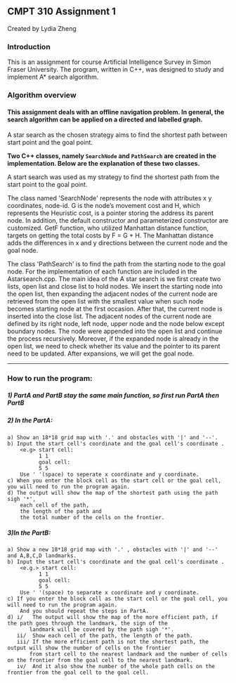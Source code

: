 ## CMPT 310 Assignment 1
Created by Lydia Zheng

### Introduction
This is an assignment for course Artificial Intelligence Survey in Simon Fraser University. The program, written in C++, was designed to study and implement A* search algorithm.

### Algorithm overview 
#### This assignment deals with an offline navigation problem. In general, the search algorithm can be applied on a directed and labelled graph.

A star search as the chosen strategy aims to find the shortest path between start point and the goal point. 

**Two C++ classes, namely `SearchNode` and `PathSearch` are created in the implementation. Below are the explanation of these two classes.**

A start search was used as my strategy to find the shortest path from the start point to the goal point. 

The class named 'SearchNode' represents the node with attributes x y coordinates, node-id. G is the node’s movement cost and H, which represents the Heuristic cost, is a pointer storing the address its parent node. In addition, the default constructor and parameterized constructor are customized. GetF function, who utilized Manhattan distance function, targets on getting the total costs by F = G + H. The Manhattan distance adds the differences in x and y directions between the current node and the goal node. 


The class 'PathSearch' is to find the path from the starting node to the goal node. For the implementation of each function are included in the Astarsearch.cpp. The main idea of the A star search is we first create two lists, open list and close list to hold nodes. We insert the starting node into the open list, then expanding the adjacent nodes of the current node are retrieved from the open list with the smallest value when such node becomes starting node at the first occasion. After that, the current node is inserted into the close list. The adjacent nodes of the current node are defined by its right node, left node, upper node and the node below except boundary nodes. The node were appended into the open list and continue the process recursively. Moreover, if the expanded node is already in the open list, we need to check whether its value and the pointer to its parent need to be updated. After expansions, we will get the goal node.



----------------------------------------------------------------------------------------------------------------
### How to run the program:
##### 1) PartA and PartB stay the same main function, so first run PartA then PartB

##### 2) In the PartA:
	a) Show an 18*18 grid map with '.' and obstacles with '|' and '--'.
	b) Input the start cell's coordinate and the goal cell's coordinate .
		<e.g> start cell:
			  1 1
			  goal cell:
			  5 5
		Use ' '(space) to seperate x coordinate and y coordinate.
	c) When you enter the block cell as the start cell or the goal cell, you will need to run the program again.
	d) The output will show the map of the shortest path using the path sigh '*',
		each cell of the path,
		the length of the path and
		the total number of the cells on the frontier.

##### 3)In the PartB:
	a) Show a new 18*18 grid map with '.' , obstacles with '|' and '--' and A,B,C,D landmarks.
	b) Input the start cell's coordinate and the goal cell's coordinate .
		<e.g.> start cell:
			  1 1
			  goal cell:
			  5 5
		Use ' '(space) to separate x coordinate and y coordinate.
	c) If you enter the block cell as the start cell or the goal cell, you will need to run the program again.
		And you should repeat the steps in PartA.
	d) i/   The output will show the map of the more efficient path, if the path goes through the landmark, the sign of the 
	       landmark will be covered by the path sigh '*'.
	   ii/  Show each cell of the path, the length of the path.
	   iii/ If the more efficient path is not the shortest path, the output will show the number of cells on the frontier 
	       from start cell to the nearest landmark and the number of cells on the frontier from the goal cell to the nearest landmark. 
	   iv/  And it also show the number of the whole path cells on the frontier from the goal cell to the goal cell.
		
